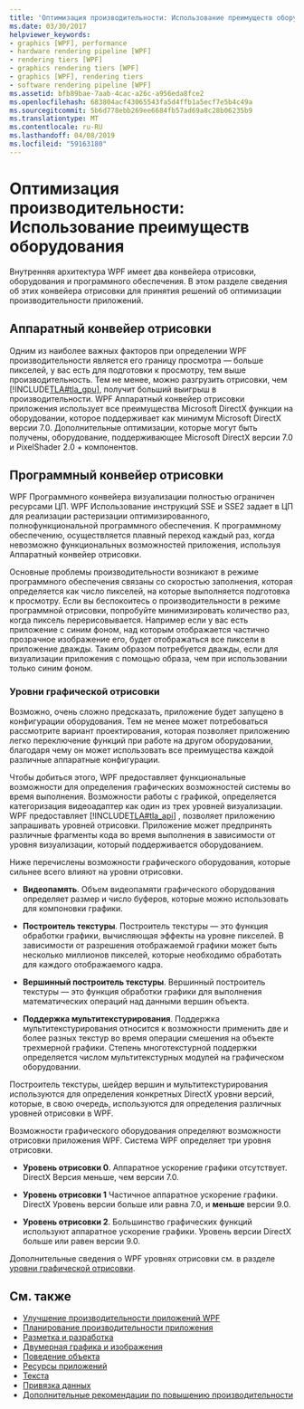 ```yaml
---
title: 'Оптимизация производительности: Использование преимуществ оборудования'
ms.date: 03/30/2017
helpviewer_keywords:
- graphics [WPF], performance
- hardware rendering pipeline [WPF]
- rendering tiers [WPF]
- graphics rendering tiers [WPF]
- graphics [WPF], rendering tiers
- software rendering pipeline [WPF]
ms.assetid: bfb89bae-7aab-4cac-a26c-a956eda8fce2
ms.openlocfilehash: 683804acf43065543fa5d4ffb1a5ecf7e5b4c49a
ms.sourcegitcommit: 5b6d778ebb269ee6684fb57ad69a8c28b06235b9
ms.translationtype: MT
ms.contentlocale: ru-RU
ms.lasthandoff: 04/08/2019
ms.locfileid: "59163180"
---
```

# <a name="optimizing-performance-taking-advantage-of-hardware"></a>Оптимизация производительности: Использование преимуществ оборудования
Внутренняя архитектура WPF имеет два конвейера отрисовки, оборудования и программного обеспечения. В этом разделе сведения об этих конвейера отрисовки для принятия решений об оптимизации производительности приложений.  
  
## <a name="hardware-rendering-pipeline"></a>Аппаратный конвейер отрисовки  
 Одним из наиболее важных факторов при определении WPF производительности является его границу просмотра — больше пикселей, у вас есть для подготовки к просмотру, тем выше производительность. Тем не менее, можно разгрузить отрисовки, чем [!INCLUDE[TLA#tla_gpu](../../../../includes/tlasharptla-gpu-md.md)], получит больший выигрыш в производительности. WPF Аппаратный конвейер отрисовки приложения использует все преимущества Microsoft DirectX функции на оборудовании, которое поддерживает как минимум Microsoft DirectX версии 7.0. Дополнительные оптимизации, которые могут быть получены, оборудование, поддерживающее Microsoft DirectX версии 7.0 и PixelShader 2.0 + компонентов.  
  
## <a name="software-rendering-pipeline"></a>Программный конвейер отрисовки  
 WPF Программного конвейера визуализации полностью ограничен ресурсами ЦП. WPF Использование инструкций SSE и SSE2 задает в ЦП для реализации растеризации оптимизированного, полнофункциональной программного обеспечения. К программному обеспечению, осуществляется плавный переход каждый раз, когда невозможно функциональных возможностей приложения, используя Аппаратный конвейер отрисовки.  
  
 Основные проблемы производительности возникают в режиме программного обеспечения связаны со скоростью заполнения, которая определяется как число пикселей, на которые выполняется подготовка к просмотру. Если вы беспокоитесь о производительности в режиме программной отрисовки, попробуйте минимизировать количество раз, когда пиксель перерисовывается. Например если у вас есть приложение с синим фоном, над которым отображается частично прозрачное изображение его, будет отображаться все пиксели в приложение дважды. Таким образом потребуется дважды, если для визуализации приложения с помощью образа, чем при использовании только синим фоном.  
  
### <a name="graphics-rendering-tiers"></a>Уровни графической отрисовки  
 Возможно, очень сложно предсказать, приложение будет запущено в конфигурации оборудования. Тем не менее может потребоваться рассмотрите вариант проектирования, которая позволяет приложению легко переключение функций при работе на другом оборудовании, благодаря чему он может использовать все преимущества каждой различные аппаратные конфигурации.  
  
 Чтобы добиться этого, WPF предоставляет функциональные возможности для определения графических возможностей системы во время выполнения. Возможности работы с графикой, определяется категоризация видеоадаптер как один из трех уровней визуализации. WPF предоставляет [!INCLUDE[TLA#tla_api](../../../../includes/tlasharptla-api-md.md)] , позволяет приложению запрашивать уровней отрисовки. Приложение может предпринять различные фрагменты кода во время выполнения в зависимости от уровня визуализации, который поддерживается оборудованием.  
  
 Ниже перечислены возможности графического оборудования, которые сильнее всего влияют на уровни отрисовки.  
  
-   **Видеопамять**. Объем видеопамяти графического оборудования определяет размер и число буферов, которые можно использовать для компоновки графики.  
  
-   **Построитель текстуры**. Построитель текстуры — это функция обработки графики, вычисляющая эффекты на уровне пикселей. В зависимости от разрешения отображаемой графики может быть несколько миллионов пикселей, которые необходимо обработать для каждого отображаемого кадра.  
  
-   **Вершинный построитель текстуры**. Вершинный построитель текстуры — это функция обработки графики для выполнения математических операций над данными вершин объекта.  
  
-   **Поддержка мультитекстурирования**. Поддержка мультитекстурирования относится к возможности применить две и более разных текстур во время операции смешения на объекте трехмерной графики. Степень многотекстурной поддержки определяется числом мультитекстурных модулей на графическом оборудовании.  
  
 Построитель текстуры, шейдер вершин и мультитекстурирования используются для определения конкретных DirectX уровни версий, которые, в свою очередь, используются для определения различных уровней отрисовки в WPF.  
  
 Возможности графического оборудования определяют возможности отрисовки приложения WPF. Система WPF определяет три уровня отрисовки.  
  
-   **Уровень отрисовки 0**. Аппаратное ускорение графики отсутствует. DirectX Версия меньше, чем версии 7.0.  
  
-   **Уровень отрисовки 1** Частичное аппаратное ускорение графики. DirectX Уровень версии больше или равна 7.0, и **меньше** версии 9.0.  
  
-   **Уровень отрисовки 2**. Большинство графических функций используют аппаратное ускорение графики. Уровень версии DirectX больше или равен версии 9.0.  
  
 Дополнительные сведения о WPF уровнях отрисовки см. в разделе [уровни графической отрисовки](graphics-rendering-tiers.md).  
  
## <a name="see-also"></a>См. также

- [Улучшение производительности приложений WPF](optimizing-wpf-application-performance.md)
- [Планирование производительности приложения](planning-for-application-performance.md)
- [Разметка и разработка](optimizing-performance-layout-and-design.md)
- [Двумерная графика и изображения](optimizing-performance-2d-graphics-and-imaging.md)
- [Поведение объекта](optimizing-performance-object-behavior.md)
- [Ресурсы приложений](optimizing-performance-application-resources.md)
- [Текста](optimizing-performance-text.md)
- [Привязка данных](optimizing-performance-data-binding.md)
- [Дополнительные рекомендации по повышению производительности](optimizing-performance-other-recommendations.md)
